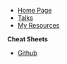 * [Home Page](README.md)
* [Talks](talks/README.md)
* [My Resources](resources/README.md)

**Cheat Sheets**
* [Github](resources/tips/github.md)